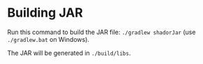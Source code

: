 # Building JAR

Run this command to build the JAR file: `./gradlew shadorJar` (use `./gradlew.bat` on Windows).

The JAR will be generated in `./build/libs`.
